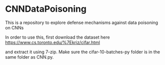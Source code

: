 # CNNDataPoisoning
This is a repository to explore defense mechanisms against data poisoning on CNNs

In order to use this, first download the dataset here
https://www.cs.toronto.edu/%7Ekriz/cifar.html

and extract it using 7-zip. Make sure the cifar-10-batches-py folder is in the same folder as CNN.py.
